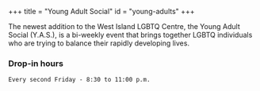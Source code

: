 +++
title = "Young Adult Social"
id = "young-adults"
+++

The newest addition to the West Island LGBTQ Centre, the Young Adult Social (Y.A.S.), is a bi-weekly event that brings together LGBTQ individuals who are trying to balance their rapidly developing lives.

### Drop-in hours

`Every second Friday - 8:30 to 11:00 p.m.`